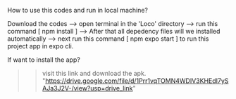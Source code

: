 How to use this codes and run in local machine?
>>
   Download the codes --> open terminal in the 'Loco' directory --> run this command [ npm install ]  -->
   After that all depedency files will we installed automatically  --> next run this command [ npm expo start ] to run this project app in expo cli.


If want to install the app?
>> visit this link and download the apk.
>> "https://drive.google.com/file/d/1Prr1vqTOMN4WDIV3KHEdI7ySAJa3J2V-/view?usp=drive_link"
